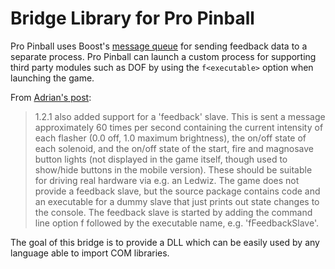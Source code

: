 # Bridge Library for Pro Pinball

Pro Pinball uses Boost's [message queue](http://www.boost.org/doc/libs/1_60_0/doc/html/boost/interprocess/message_queue.html)
for sending feedback data to a separate process. Pro Pinball can launch a custom process for supporting
third party modules such as DOF by using the `f<executable>` option when launching the game.

From [Adrian's post](https://www.pro-pinball.com/forum/viewtopic.php?f=22&t=778):

> 1.2.1 also added support for a 'feedback' slave. This is sent a message approximately 60 times per second containing the current intensity of each flasher (0.0 off, 1.0 maximum brightness), the on/off state of each solenoid, and the on/off state of the start, fire and magnosave button lights (not displayed in the game itself, though used to show/hide buttons in the mobile version). These should be suitable for driving real hardware via e.g. an Ledwiz. The game does not provide a feedback slave, but the source package contains code and an executable for a dummy slave that just prints out state changes to the console. The feedback slave is started by adding the command line option f followed by the executable name, e.g. 'fFeedbackSlave'.

The goal of this bridge is to provide a DLL which can be easily used by any language able to import
COM libraries.